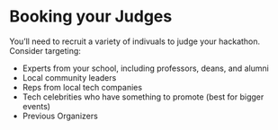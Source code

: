 # Booking your Judges

You’ll need to recruit a variety of indivuals to judge your hackathon. Consider targeting:

* Experts from your school, including professors, deans, and alumni
* Local community leaders
* Reps from local tech companies
* Tech celebrities who have something to promote \(best for bigger events\)
* Previous Organizers 



